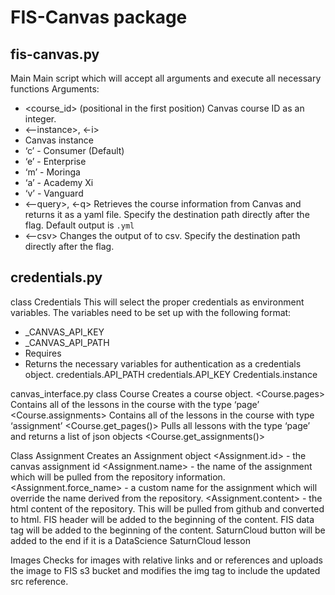 # FIS-Canvas package

## fis-canvas.py
Main 
Main script which will accept all arguments and execute all necessary functions
	Arguments:
* <course_id> 
(positional in the first position)
Canvas course ID as an integer.
* <--instance>, <-i>
 * Canvas instance
  * ‘c’ - Consumer
(Default)
  * ‘e’ - Enterprise
  * ‘m’ - Moringa
  * ‘a’ - Academy Xi
  * ‘v’ - Vanguard
* <--query>, <-q>
Retrieves the course information from Canvas and returns it as a yaml file. Specify the destination path directly after the flag. Default output is `.yml`
* <--csv>
Changes the output of <query> to csv. Specify the destination path directly after the flag.

## credentials.py
class Credentials
This will select the proper credentials as environment variables. The variables need to be set up with the following format:
* <INSTANCE>_CANVAS_API_KEY
* <INSTANCE>_CANVAS_API_PATH
* Requires <instance>
* Returns the necessary variables for authentication as a credentials object.
credentials.API_PATH
credentials.API_KEY
Credentials.instance

canvas_interface.py
class Course
Creates a course object.
<Course.pages>
Contains all of the lessons in the course with the type ‘page’
<Course.assignments>
Contains all of the lessons in the course with type ‘assignment’
<Course.get_pages()>
Pulls all lessons with the type ‘page’ and returns a list of json objects
<Course.get_assignments()>

Class Assignment
Creates an Assignment object
<Assignment.id> - the canvas assignment id
<Assignment.name> - the name of the assignment which will be pulled from the repository information.
<Assignment.force_name> - a custom name for the assignment which will override the name derived from the repository.
<Assignment.content> - the html content of the repository. This will be pulled from github and converted to html. 
FIS header will be added to the beginning of the content. 
FIS data tag will be added to the beginning of the content. 
SaturnCloud button will be added to the end if it is a DataScience SaturnCloud lesson

Images
Checks for images with relative links and or references and uploads the image to FIS s3 bucket and modifies the img tag to include the updated src reference.


